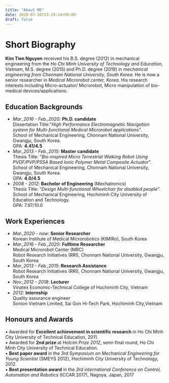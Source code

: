 ```yaml
---
title: "About ME"
date: 2020-07-26T13:29:14+09:00
draft: false
---
```


# Short Biography
**Kim Tien Nguyen** received his B.S. degree (2012) in mechanical engineering from the *Ho Chi Minh University of Technology and Education, Vietnam*, M.S. degree (2015) and Ph.D. degree (2019) in *mechanical engineering from Chonnam National University, South Korea*. He is now a senior researcher in *Medical Microrobot center, Korea*. His research interests including Micro-actuator/ Microrobot, Micro manipulation of bio-medical devices/applications.
## Education Backgrounds
  * *Mar.,2016 - Feb.,2020*: **Ph.D. candidate**  
    Dissertation Title:"*High Performance Electromagnetic Navigation system for Multi-functional Medical Microrobot applications*".  
     School of Mechanical Engineering, Chonnam National University, Gwangju, South Korea.  
     GPA: **4.41/4.5**  
  * *Mar.,2013 - Feb.,2015*: **Master candidate**  
    Thesis Title: "*Bio-inspired Micro Terrestrial Walking Robot Using  PVDF/PVP/PSSA Based Ionic Polymer Metal Composite Actuator*".  
    School of Mechanical Engineering, Chonnam National University, Gwangju, South Korea.  
    GPA: **4.0/4.5**  
  * *2008 - 2012*: **Bachelor of Engineering** (Mechatronics)  
     Thesis Title: “*Design Multi-functional Wheelchair for disabled people*”.  
     School of Mechanical Engineering, Hochiminh City University of Education and Technology.  
     GPA: 7.97/10.0

## Work Experiences
  * *Mar.,2020 - now*:       **Senior Researcher**  
    Korean Institute of Medical Microrobotics (KIMIRo), South Korea
  * *Mar.,2016 - Feb.,2020*: **Fulltime Researcher**  
        Medical Microrobot Center (MRC)  
        Robot Research Initiatives (RRI), Chonnam National University, Gwangju, South Korea
  * *Mar.,2013 - Feb.,2015*: **Research Assistance**  
        Robot Research Initiatives (RRI), Chonnam National University, Gwangju, South Korea
  * *Nov.,2012 - 2018*:      **Lecturer**  
          Vinatex Economic-Technical College of Hochiminh City, Vietnam
  * *2012*:                 **Internship**  
        Quality assurance engineer  
        Sonion Vietnam Limited, Sai Gon Hi-Tech Park, Hochiminh City,Vietnam
## Honours and Awards
▪	Awarded for **Excellent achievement in scientific research** in Ho Chi Minh City University of Technical Education, 2011.  
▪	Awarded for **2nd prize** at *Holcim Prize 2012*, semi-final round, Ho Chi Minh City University of Technical Education.  
▪	**Best paper award** in the *3rd Symposium on Mechanical Engineering for Young Scientist* (SMEYS 2012), Hochiminh City University of Technology, 2012.  
▪	**Best presentation award** in the *3rd international Conference on Control, Automation and Robotics* (ICCAR 2017), Nagoya, Japan, 2017
